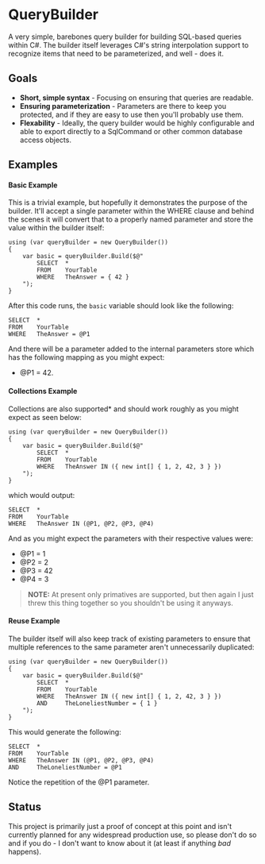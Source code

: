 # QueryBuilder

A very simple, barebones query builder for building SQL-based queries within C#. The builder itself leverages C#'s string interpolation 
support to recognize items that need to be parameterized, and well - does it. 

## Goals

- **Short, simple syntax** - Focusing on ensuring that queries are readable.
- **Ensuring parameterization** - Parameters are there to keep you protected, and if they are easy to use then you'll probably use them.
- **Flexability** - Ideally, the query builder would be highly configurable and able to export directly to a SqlCommand or other common database access objects.

## Examples

#### Basic Example

This is a trivial example, but hopefully it demonstrates the purpose of the builder. It'll accept a single parameter within the WHERE clause
and behind the scenes it will convert that to a properly named parameter and store the value within the builder itself:

```
using (var queryBuilder = new QueryBuilder())
{
    var basic = queryBuilder.Build($@"
        SELECT  *
        FROM    YourTable
        WHERE   TheAnswer = { 42 }
    ");
}
```

After this code runs, the `basic` variable should look like the following:

```
SELECT  *
FROM    YourTable
WHERE   TheAnswer = @P1
```

And there will be a parameter added to the internal parameters store which has the following mapping as you might expect:

- @P1 = 42.

#### Collections Example

Collections are also supported* and should work roughly as you might expect as seen below:

```
using (var queryBuilder = new QueryBuilder())
{
    var basic = queryBuilder.Build($@"
        SELECT  *
        FROM    YourTable
        WHERE   TheAnswer IN ({ new int[] { 1, 2, 42, 3 } })
    ");
}
```

which would output:

```
SELECT  *
FROM    YourTable
WHERE   TheAnswer IN (@P1, @P2, @P3, @P4)
```

And as you might expect the parameters with their respective values were: 

- @P1 = 1
- @P2 = 2 
- @P3 = 42
- @P4 = 3

> **NOTE:** At present only primatives are supported, but then again I just threw this thing together so you shouldn't be using it anyways.

#### Reuse Example

The builder itself will also keep track of existing parameters to ensure that multiple references to the same parameter aren't unnecessarily
duplicated:

```
using (var queryBuilder = new QueryBuilder())
{
    var basic = queryBuilder.Build($@"
        SELECT  *
        FROM    YourTable
        WHERE   TheAnswer IN ({ new int[] { 1, 2, 42, 3 } })
        AND     TheLoneliestNumber = { 1 }
    ");
}
```

This would generate the following:

```
SELECT  *
FROM    YourTable
WHERE   TheAnswer IN (@P1, @P2, @P3, @P4)
AND     TheLoneliestNumber = @P1
```

Notice the repetition of the @P1 parameter.

## Status

This project is primarily just a proof of concept at this point and isn't currently planned for any widespread production use, so please don't 
do so and if you do - I don't want to know about it (at least if anything _bad_ happens).
